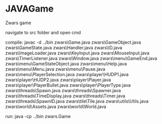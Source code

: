 # JAVAGame
Zwars game

navigate to src folder and open cmd

compile:
javac -d ../bin zwars\Game.java zwars\GameObject.java zwars\GameState.java zwars\Handler.java zwars\ID.java zwars\ImageLoader.java zwars\KeyInput.java zwars\MouseInput.java zwars\TimerListener.java zwars\Window.java zwars\menu\GameEnd.java zwars\menu\GameStateObject.java zwars\menu\Help.java zwars\menu\Menu.java zwars\menu\Pause.java zwars\menu\PlayerSelection.java zwars\player\HUDP1.java zwars\player\HUDP2.java zwars\player\Player.java zwars\player\PlayerBullet.java zwars\player\PlayerType.java zwars\threads\Spawn.java zwars\threads\Spawner.java zwars\threads\TimeDisplay.java zwars\threads\Timer.java zwars\threads\SpawnID.java zwars\tile\Tile.java zwars\utils\Utils.java zwars\world\Assets.java zwars\world\World.java


run:
java -cp ../bin zwars.Game
